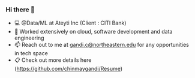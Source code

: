 ### Hi there 👋


- 💻 @Data/ML at Ateyti Inc (Client : CITI Bank)
- 💎 Worked extensively on cloud, software development and data engineering 
- 📫 Reach out to me at gandi.c@northeastern.edu for any opportunities in tech space
- 📋 Check out more details here (https://github.com/chinmaygandi/Resume)
